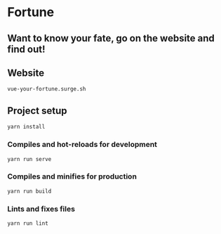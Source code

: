 # Fortune

## Want to know your fate, go on the website and find out!

## Website
```
vue-your-fortune.surge.sh
```

## Project setup
```
yarn install
```

### Compiles and hot-reloads for development
```
yarn run serve
```

### Compiles and minifies for production
```
yarn run build
```

### Lints and fixes files
```
yarn run lint
```
